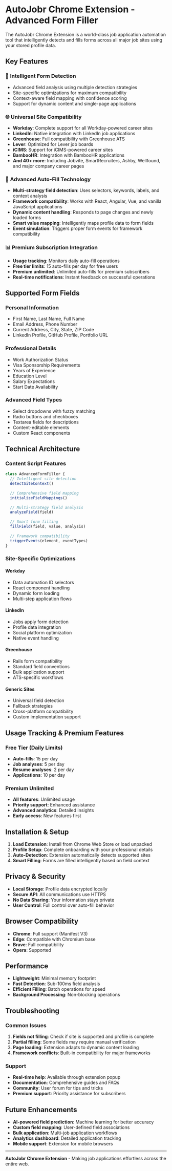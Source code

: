 # AutoJobr Chrome Extension - Advanced Form Filler

The AutoJobr Chrome Extension is a world-class job application automation tool that intelligently detects and fills forms across all major job sites using your stored profile data.

## Key Features

### 🎯 **Intelligent Form Detection**
- Advanced field analysis using multiple detection strategies
- Site-specific optimizations for maximum compatibility
- Context-aware field mapping with confidence scoring
- Support for dynamic content and single-page applications

### 🌐 **Universal Site Compatibility**
- **Workday**: Complete support for all Workday-powered career sites
- **LinkedIn**: Native integration with LinkedIn job applications
- **Greenhouse**: Full compatibility with Greenhouse ATS
- **Lever**: Optimized for Lever job boards
- **iCIMS**: Support for iCIMS-powered career sites
- **BambooHR**: Integration with BambooHR applications
- **And 40+ more**: Including Jobvite, SmartRecruiters, Ashby, Wellfound, and major company career pages

### 🚀 **Advanced Auto-Fill Technology**
- **Multi-strategy field detection**: Uses selectors, keywords, labels, and context analysis
- **Framework compatibility**: Works with React, Angular, Vue, and vanilla JavaScript applications
- **Dynamic content handling**: Responds to page changes and newly loaded forms
- **Smart value mapping**: Intelligently maps profile data to form fields
- **Event simulation**: Triggers proper form events for framework compatibility

### 📊 **Premium Subscription Integration**
- **Usage tracking**: Monitors daily auto-fill operations
- **Free tier limits**: 15 auto-fills per day for free users
- **Premium unlimited**: Unlimited auto-fills for premium subscribers
- **Real-time notifications**: Instant feedback on successful operations

## Supported Form Fields

### Personal Information
- First Name, Last Name, Full Name
- Email Address, Phone Number
- Current Address, City, State, ZIP Code
- LinkedIn Profile, GitHub Profile, Portfolio URL

### Professional Details
- Work Authorization Status
- Visa Sponsorship Requirements
- Years of Experience
- Education Level
- Salary Expectations
- Start Date Availability

### Advanced Field Types
- Select dropdowns with fuzzy matching
- Radio buttons and checkboxes
- Textarea fields for descriptions
- Content-editable elements
- Custom React components

## Technical Architecture

### Content Script Features
```javascript
class AdvancedFormFiller {
  // Intelligent site detection
  detectSiteContext()
  
  // Comprehensive field mapping
  initializeFieldMappings()
  
  // Multi-strategy field analysis
  analyzeField(field)
  
  // Smart form filling
  fillField(field, value, analysis)
  
  // Framework compatibility
  triggerEvents(element, eventTypes)
}
```

### Site-Specific Optimizations

#### Workday
- Data automation ID selectors
- React component handling
- Dynamic form loading
- Multi-step application flows

#### LinkedIn
- Jobs apply form detection
- Profile data integration
- Social platform optimization
- Native event handling

#### Greenhouse
- Rails form compatibility
- Standard field conventions
- Bulk application support
- ATS-specific workflows

#### Generic Sites
- Universal field detection
- Fallback strategies
- Cross-platform compatibility
- Custom implementation support

## Usage Tracking & Premium Features

### Free Tier (Daily Limits)
- **Auto-fills**: 15 per day
- **Job analyses**: 5 per day
- **Resume analyses**: 2 per day
- **Applications**: 10 per day

### Premium Unlimited
- **All features**: Unlimited usage
- **Priority support**: Enhanced assistance
- **Advanced analytics**: Detailed insights
- **Early access**: New features first

## Installation & Setup

1. **Load Extension**: Install from Chrome Web Store or load unpacked
2. **Profile Setup**: Complete onboarding with your professional details
3. **Auto-Detection**: Extension automatically detects supported sites
4. **Smart Filling**: Forms are filled intelligently based on field context

## Privacy & Security

- **Local Storage**: Profile data encrypted locally
- **Secure API**: All communications use HTTPS
- **No Data Sharing**: Your information stays private
- **User Control**: Full control over auto-fill behavior

## Browser Compatibility

- **Chrome**: Full support (Manifest V3)
- **Edge**: Compatible with Chromium base
- **Brave**: Full compatibility
- **Opera**: Supported

## Performance

- **Lightweight**: Minimal memory footprint
- **Fast Detection**: Sub-100ms field analysis
- **Efficient Filling**: Batch operations for speed
- **Background Processing**: Non-blocking operations

## Troubleshooting

### Common Issues
1. **Fields not filling**: Check if site is supported and profile is complete
2. **Partial filling**: Some fields may require manual verification
3. **Page loading**: Extension adapts to dynamic content loading
4. **Framework conflicts**: Built-in compatibility for major frameworks

### Support
- **Real-time help**: Available through extension popup
- **Documentation**: Comprehensive guides and FAQs
- **Community**: User forum for tips and tricks
- **Premium support**: Priority assistance for subscribers

## Future Enhancements

- **AI-powered field prediction**: Machine learning for better accuracy
- **Custom field mapping**: User-defined field associations
- **Bulk application**: Multi-job application workflows
- **Analytics dashboard**: Detailed application tracking
- **Mobile support**: Extension for mobile browsers

---

**AutoJobr Chrome Extension** - Making job applications effortless across the entire web.
